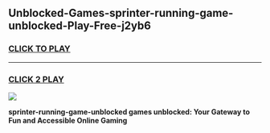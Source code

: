 
## Unblocked-Games-sprinter-running-game-unblocked-Play-Free-j2yb6
<h3>
<a href="https://clearcache.space/e2bc6b?title=sprinter-running-game-unblocked&ref=21A">CLICK TO PLAY</a></h3>
<hr>

<h3>
<a href="https://clearcache.space/e2bc6b?title=sprinter-running-game-unblocked&ref=21A">CLICK 2 PLAY</a>
  
</h3>

<a href="https://clearcache.space/e2bc6b?title=sprinter-running-game-unblocked&ref=21A"><img src="https://clearcache.store/games.png"></a>


**sprinter-running-game-unblocked games unblocked: Your Gateway to Fun and Accessible Online Gaming**
